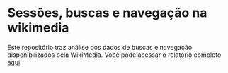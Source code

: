 ﻿
# Sessões, buscas e navegação na wikimedia

Este repositório traz análise dos dados de buscas e navegação disponibilizados pela WikiMedia.
Você pode acessar o relatório completo [aqui](http://rpubs.com/amskv/l1p2).

